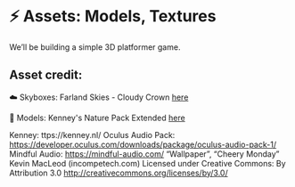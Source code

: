 # :zap:   Assets: Models, Textures

 We’ll be building a simple 3D platformer game.

## Asset credit:

:cloud:   Skyboxes: Farland Skies - Cloudy Crown  [here]( https://assetstore.unity.com/packages/2d/textures-materials/sky/farland-skies-cloudy-crown-60004)
 
 :hibiscus:   Models: Kenney's Nature Pack Extended [here](https://kenney.nl/assets/nature-pack-extended)

 Kenney:  ttps://kenney.nl/
Oculus Audio Pack: https://developer.oculus.com/downloads/package/oculus-audio-pack-1/
Mindful Audio: https://mindful-audio.com/
“Wallpaper”, “Cheery Monday” Kevin MacLeod (incompetech.com)
Licensed under Creative Commons: By Attribution 3.0
http://creativecommons.org/licenses/by/3.0/
